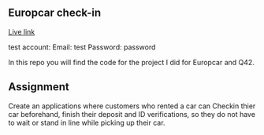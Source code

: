 ## Europcar check-in

[Live link](https://europcar-checkin.herokuapp.com/)

test account:
Email: test
Password: password


In this repo you will find the code for the project I did for Europcar and Q42. 

## Assignment
Create an applications where customers who rented a car can Checkin thier car beforehand, finish their deposit and ID verifications, so they do not have to wait or stand in line while picking up their car.

